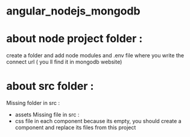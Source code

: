 # angular_nodejs_mongodb

# about node project folder :
create a folder and add node modules and .env file where you write the connect url ( you ll find it in mongodb website)

# about src folder :

Missing folder in src :
 - assets 
Missing file in src :
 - css file in each component because its empty, you should create a component and replace its files from this project
 
